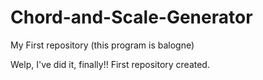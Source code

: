 # Chord-and-Scale-Generator
My First repository (this program is balogne)

Welp, I've did it, finally!!
First repository created.
